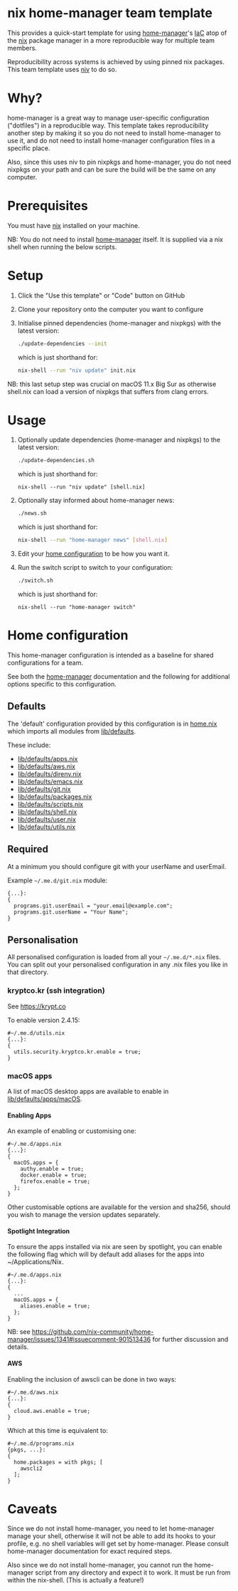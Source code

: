 # nix home-manager team template

This provides a quick-start template for using
[home-manager](https://github.com/rycee/home-manager)'s
[IaC](https://en.wikipedia.org/wiki/Infrastructure_as_code "wikipedia: Infrastructure as Code")
atop of the [nix](https://nixos.org) package manager
in a more reproducible way for multiple team members.

Reproducibility across systems is achieved by using pinned nix packages. This team template uses [niv](https://github.com/nmattia/niv) to do so.


# Why?

home-manager is a great way to manage user-specific configuration
("dotfiles") in a reproducible way. This template takes
reproducibility another step by making it so you do not need to
install home-manager to use it, and do not need to install
home-manager configuration files in a specific place.

Also, since this uses niv to pin nixpkgs and home-manager, you do not
need nixpkgs on your path and can be sure the build will be the same
on any computer.

# Prerequisites

You must have [nix](https://nixos.org) installed on your machine.

NB: You do not need to install [home-manager](https://github.com/rycee/home-manager) itself. It is supplied via a nix shell when running the below scripts.

# Setup

1. Click the "Use this template" or "Code" button on GitHub
1. Clone your repository onto the computer you want to configure
1. Initialise pinned dependencies (home-manager and nixpkgs) with the latest version:

   ```sh
   ./update-dependencies --init
   ```

   which is just shorthand for:

   ```sh
   nix-shell --run "niv update" init.nix
   ```

NB: this last setup step was crucial on macOS 11.x Big Sur as otherwise shell.nix
can load a version of nixpkgs that suffers from clang errors.

# Usage

1. Optionally update dependencies (home-manager and nixpkgs) to the latest version:

   ```sh
   ./update-dependencies.sh
   ```

   which is just shorthand for:

   ```
   nix-shell --run "niv update" [shell.nix]
   ```
2. Optionally stay informed about home-manager news:

   ```sh
   ./news.sh
   ```

   which is just shorthand for:

   ```sh
   nix-shell --run "home-manager news" [shell.nix]
   ```

3. Edit your [home configuration](#home-configuration) to be how you want it.
4. Run the switch script to switch to your configuration:

    ```sh
    ./switch.sh
    ```

    which is just shorthand for:

    ```
    nix-shell --run "home-manager switch"
    ```

# Home configuration

This home-manager configuration is intended as a baseline for shared configurations for a team.

See both the [home-manager](https://github.com/rycee/home-manager) documentation and the following for additional options specific to this configuration.

## Defaults ##

The 'default' configuration provided by this configuration is in [home.nix](home.nix)
which imports all modules from [lib/defaults](lib/defaults).

These include:
- [lib/defaults/apps.nix](lib/defaults/apps.nix)
- [lib/defaults/aws.nix](lib/defaults/aws.nix)
- [lib/defaults/direnv.nix](lib/defaults/direnv.nix)
- [lib/defaults/emacs.nix](lib/defaults/emacs.nix)
- [lib/defaults/git.nix](lib/defaults/git.nix)
- [lib/defaults/packages.nix](lib/defaults/packages.nix)
- [lib/defaults/scripts.nix](lib/defaults/scripts.nix)
- [lib/defaults/shell.nix](lib/defaults/shell.nix)
- [lib/defaults/user.nix](lib/defaults/user.nix)
- [lib/defaults/utils.nix](lib/defaults/utils.nix)

## Required ##

At a minimum you should configure git with your userName and userEmail.

Example `~/.me.d/git.nix` module:

    {...}:
    {
      programs.git.userEmail = "your.email@example.com";
      programs.git.userName = "Your Name";
    }

## Personalisation ##

All personalised configuration is loaded from all your `~/.me.d/*.nix` files. You can
split out your personalised configuration in any .nix files you like in that directory.

### kryptco.kr (ssh integration) ###

See https://krypt.co

To enable version 2.4.15:

    #~/.me.d/utils.nix
    {...}:
    {
      utils.security.kryptco.kr.enable = true;
    }

### macOS apps ###

A list of macOS desktop apps are available to enable in [lib/defaults/apps/macOS](lib/defaults/apps/macOS).

#### Enabling Apps ####

An example of enabling or customising one:

    #~/.me.d/apps.nix
    {...}:
    {
      macOS.apps = {
        authy.enable = true;
        docker.enable = true;
        firefox.enable = true;
      };
    }

Other customisable options are available for the version and sha256, should you wish to manage the version updates separately.

#### Spotlight Integration ####

To ensure the apps installed via nix are seen by spotlight, you can enable the following flag which will by default add aliases for the apps into ~/Applications/Nix.

    #~/.me.d/apps.nix
    {...}:
    {
      ...
      macOS.apps = {
        aliases.enable = true;
      };
    }

NB: see https://github.com/nix-community/home-manager/issues/1341#issuecomment-901513436 for further discussion and details.

#### AWS ####

Enabling the inclusion of awscli can be done in two ways:

    #~/.me.d/aws.nix
    {...}:
    {
      cloud.aws.enable = true;
    }

Which at this time is equivalent to:

    #~/.me.d/programs.nix
    {pkgs, ...}:
    {
      home.packages = with pkgs; [
        awscli2
      ];
    }

# Caveats

Since we do not install home-manager, you need to let home-manager
manage your shell, otherwise it will not be able to add its hooks to
your profile, e.g. no shell variables will get set by home-manager.
Please consult home-manager documentation for exact required steps.

Also since we do not install home-manager, you cannot run the
home-manager script from any directory and expect it to work. It must
be run from within the nix-shell. (This is actually a feature!)
